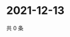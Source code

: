 # 2021-12-13

共 0 条

<!-- BEGIN WEIBO -->
<!-- 最后更新时间 Mon Dec 13 2021 23:09:33 GMT+0800 (China Standard Time) -->

<!-- END WEIBO -->
